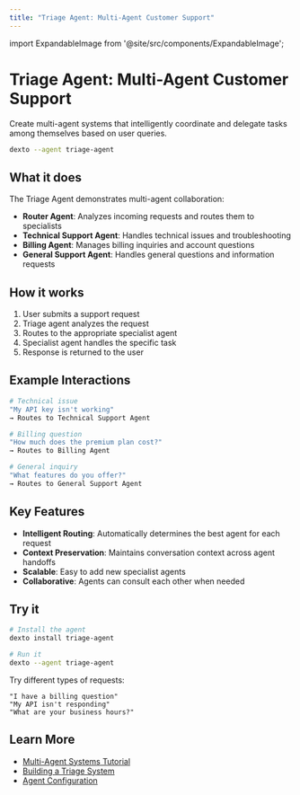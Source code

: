 ```yaml
---
title: "Triage Agent: Multi-Agent Customer Support"
---
```


import ExpandableImage from '@site/src/components/ExpandableImage';

# Triage Agent: Multi-Agent Customer Support

Create multi-agent systems that intelligently coordinate and delegate tasks among themselves based on user queries.

```bash
dexto --agent triage-agent
```

<ExpandableImage src="/assets/triage_agent_demo.gif" alt="Triage Agent Demo" title="Triage Agent: Multi-Agent Customer Support" width={900} />

## What it does

The Triage Agent demonstrates multi-agent collaboration:
- **Router Agent**: Analyzes incoming requests and routes them to specialists
- **Technical Support Agent**: Handles technical issues and troubleshooting
- **Billing Agent**: Manages billing inquiries and account questions
- **General Support Agent**: Handles general questions and information requests

## How it works

1. User submits a support request
2. Triage agent analyzes the request
3. Routes to the appropriate specialist agent
4. Specialist agent handles the specific task
5. Response is returned to the user

## Example Interactions

```bash
# Technical issue
"My API key isn't working"
→ Routes to Technical Support Agent

# Billing question
"How much does the premium plan cost?"
→ Routes to Billing Agent

# General inquiry
"What features do you offer?"
→ Routes to General Support Agent
```

## Key Features

- **Intelligent Routing**: Automatically determines the best agent for each request
- **Context Preservation**: Maintains conversation context across agent handoffs
- **Scalable**: Easy to add new specialist agents
- **Collaborative**: Agents can consult each other when needed

## Try it

```bash
# Install the agent
dexto install triage-agent

# Run it
dexto --agent triage-agent
```

Try different types of requests:
```
"I have a billing question"
"My API isn't responding"
"What are your business hours?"
```

## Learn More

- [Multi-Agent Systems Tutorial](/docs/tutorials/multi-agent-systems)
- [Building a Triage System](/docs/tutorials/building-triage-system)
- [Agent Configuration](/docs/guides/configuring-dexto/overview)
